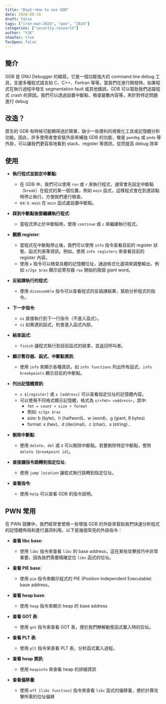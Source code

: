 ```yaml
---
title: "Day5－How to use GDB"
date: 2024-09-19
draft: false
tags: ["iron-man-2024", "pwn", "2024"]
categories: ["security-research"]
author: "YJK"
showToc: true
TocOpen: false
---
```



## 簡介

GDB 是 GNU Debugger 的縮寫，它是一個功能強大的 command line debug 工具，支援多種程式語言如 C、C++、Fortran 等等。當我們在進行開發時，如果程式在執行過程中發生 segmentation fault 或其他錯誤，GDB 可以幫助我們追蹤程式 crash 的原因。我們可以透過設置中斷點、檢查變數內容等，來針對特定問題進行 debug

## 改造？

原生的 GDB 有時候可能顯得過於簡單，缺少一些便利的視覺化工具或記憶體分析功能。因此，許多使用者會安裝外掛來補強 GDB 的功能，像是 `pwndbg` 或 `peda` 等外掛，可以讓我們更容易地看到 stack、register 等資訊，從而提高 debug 效率

## 使用

- **執行程式並設定中斷點**:
    - 在 GDB 中，我們可以使用 `run` 或 `r` 來執行程式，通常會先設定中斷點（`break`）在程式的某一個位置，例如 `main` 函式，這樣程式會在到達該點時停止執行，方便我們進行檢查。
    - ex: `b main` 在 `main` 函式處設置中斷點。

- **踩到中斷點後要繼續執行程式**:
    - 當程式停止於中斷點時，使用 `continue` 或 `c` 來繼續執行程式。

- **觀察 register**:
    - 當程式在中斷點停止後，我們可以使用 `info` 指令查看目前的 register 狀態、函式列表等資訊。例如，使用 `info registers` 來查看目前的 register 內容。
    - 使用 `x` 指令可以檢查具體的記憶體位址，通過格式化選項來調整輸出，例如 `x/2gx $rax` 顯示從寄存器 `rax` 開始的兩個 giant word。

- **反組譯執行的程式**:
    - 使用 `disassemble` 指令可以查看程式的反組譯結果，幫助分析程式的指令。

- **下一步指令**:
    - `ni` 直接執行到下一行指令（不進入函式）。
    - `si` 如果遇到函式，則會進入函式內部。

- **結束函式**:
    - `finish` 讓程式執行到目前函式的結束，並返回呼叫者。

- **顯示暫存器、函式、中斷點資訊**:
    - 使用 `info` 來顯示各種資訊，如 `info functions` 列出所有函式，`info breakpoints` 顯示目前的中斷點。

- **列出記憶體資訊**:
    - `x $[register]` 或 `x [address]` 可以查看指定位址的記憶體內容。
    - 可以使用不同格式顯示記憶體，格式為 `x/<fmt> <address>`，其中:
        - `fmt = count + size + format`
        - 例如: `x/2gx $rax`
        - size: b (byte)、h (halfword)、w (word)、g (giant, 8 bytes)
        - format: x (hex)、d (decimal)、c (char)、s (string)…

- **刪除中斷點**:
    - 使用 `delete`、`del` 或 `d` 可以刪除中斷點。若要刪除特定中斷點，使用 `delete [breakpoint id]`。

- **直接讓指令跳轉到指定位址**:
    - 使用 `jump location` 讓程式執行跳轉到指定位址。

- **查看指令**:
    - 使用 `help` 可以查看 GDB 的指令說明。

## PWN 常用

在 PWN 競賽中，我們經常會使用一些增強 GDB 的外掛來幫助我們快速分析程式的記憶體佈局和進行漏洞利用。以下是幾個常見的外掛指令：

- **查看 libc base**:
    - 使用 `libc` 指令來查看 `libc` 的 base address，這在某些攻擊技巧中非常重要，因為我們需要精確定位 `libc` 函式的位址。

- **查看 PIE base**:
    - 使用 `pie` 指令來顯示程式的 PIE (Position Independent Executable) base address。

- **查看 heap base**:
    - 使用 `heap` 指令來顯示 heap 的 base address

- **查看 GOT 表**:
    - 使用 `got` 指令來查看 GOT 表，便於我們瞭解動態函式載入時的位址。

- **查看 PLT 表**:
    - 使用 `plt` 指令來查看 PLT 表，分析函式載入過程。

- **查看 heap 資訊**:
    - 使用 `heapinfo` 來查看 heap 的詳細資訊

- **查看偏移量**:
    - 使用 `off [libc function]` 指令來查看 `libc` 函式的偏移量，便於計算攻擊所需的位址偏移
